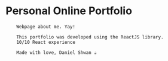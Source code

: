 # Personal Online Portfolio

```
    Webpage about me. Yay!

    This portfolio was developed using the ReactJS library. 
    10/10 React experience

    Made with love, Daniel Shwan ☕
```